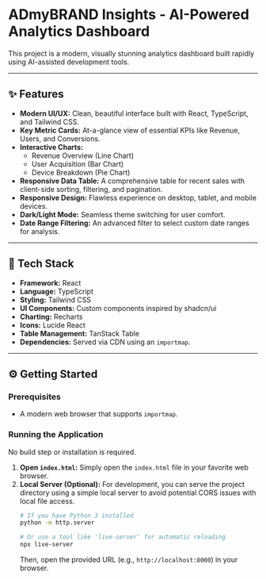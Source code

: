 # ADmyBRAND Insights - AI-Powered Analytics Dashboard

This project is a modern, visually stunning analytics dashboard built rapidly using AI-assisted development tools.

---

## ✨ Features

-   **Modern UI/UX:** Clean, beautiful interface built with React, TypeScript, and Tailwind CSS.
-   **Key Metric Cards:** At-a-glance view of essential KPIs like Revenue, Users, and Conversions.
-   **Interactive Charts:**
    -   Revenue Overview (Line Chart)
    -   User Acquisition (Bar Chart)
    -   Device Breakdown (Pie Chart)
-   **Responsive Data Table:** A comprehensive table for recent sales with client-side sorting, filtering, and pagination.
-   **Responsive Design:** Flawless experience on desktop, tablet, and mobile devices.
-   **Dark/Light Mode:** Seamless theme switching for user comfort.
-   **Date Range Filtering:** An advanced filter to select custom date ranges for analysis.

---

## 🚀 Tech Stack

-   **Framework:** React
-   **Language:** TypeScript
-   **Styling:** Tailwind CSS
-   **UI Components:** Custom components inspired by shadcn/ui
-   **Charting:** Recharts
-   **Icons:** Lucide React
-   **Table Management:** TanStack Table
-   **Dependencies:** Served via CDN using an `importmap`.

---

## ⚙️ Getting Started

### Prerequisites

-   A modern web browser that supports `importmap`.

### Running the Application

No build step or installation is required.

1.  **Open `index.html`:** Simply open the `index.html` file in your favorite web browser.
2.  **Local Server (Optional):** For development, you can serve the project directory using a simple local server to avoid potential CORS issues with local file access.
    ```bash
    # If you have Python 3 installed
    python -m http.server

    # Or use a tool like 'live-server' for automatic reloading
    npx live-server
    ```
    Then, open the provided URL (e.g., `http://localhost:8000`) in your browser.
